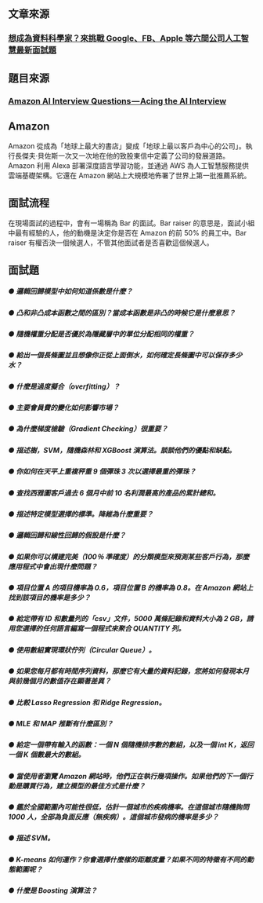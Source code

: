 ## 文章來源
### [想成為資料科學家？來挑戰 Google、FB、Apple 等六間公司人工智慧最新面試題](https://www.inside.com.tw/2018/04/24/data-scientist-interview)

## 題目來源
### [Amazon AI Interview Questions — Acing the AI Interview](https://medium.com/acing-ai/amazon-ai-interview-questions-acing-the-ai-interview-3ed4e671920f)

## Amazon
Amazon 從成為「地球上最大的書店」變成「地球上最以客戶為中心的公司」。執行長傑夫·貝佐斯一次又一次地在他的致股東信中定義了公司的發展道路。 Amazon 利用 Alexa 部署深度語言學習功能，並通過 AWS 為人工智慧服務提供雲端基礎架構。它還在 Amazon 網站上大規模地佈署了世界上第一批推薦系統。

## 面試流程
在現場面試的過程中，會有一場稱為 Bar 的面試。Bar raiser 的意思是，面試小組中最有經驗的人，他的動機是決定你是否在  Amazon 的前 50% 的員工中。Bar raiser 有權否決一個候選人，不管其他面試者是否喜歡這個候選人。

## 面試題
##### ● 邏輯回歸模型中如何知道係數是什麼？
##### ● 凸和非凸成本函數之間的區別？當成本函數是非凸的時候它是什麼意思？
##### ● 隨機權重分配是否優於為隱藏層中的單位分配相同的權重？
##### ● 給出一個長條圖並且想像你正從上面倒水，如何確定長條圖中可以保存多少水？
##### ● 什麼是過度擬合（overfitting）？
##### ● 主要會員費的變化如何影響市場？
##### ● 為什麼梯度檢驗（Gradient Checking）很重要？
##### ● 描述樹，SVM，隨機森林和 XGBoost 演算法。談談他們的優點和缺點。
##### ● 你如何在天平上重複秤重 9 個彈珠 3 次以選擇最重的彈珠？
##### ● 查找西雅圖客戶過去 6 個月中前 10 名利潤最高的產品的累計總和。
##### ● 描述特定模型選擇的標準。降維為什麼重要？
##### ● 邏輯回歸和線性回歸的假設是什麼？
##### ● 如果你可以構建完美（100％ 準確度）的分類模型來預測某些客戶行為，那麼應用程式中會出現什麼問題？
##### ● 項目位置 A 的項目機率為 0.6，項目位置 B 的機率為 0.8。在 Amazon 網站上找到該項目的機率是多少？
##### ● 給定帶有 ID 和數量列的「csv」文件，5000 萬條記錄和資料大小為 2 GB，請用您選擇的任何語言編寫一個程式來聚合 QUANTITY 列。
##### ● 使用數組實現環狀佇列（Circular Queue）。
##### ● 如果您每月都有時間序列資料，那麼它有大量的資料記錄，您將如何發現本月與前幾個月的數值存在顯著差異？
##### ● 比較 Lasso Regression 和 Ridge Regression。
##### ● MLE 和 MAP 推斷有什麼區別？
##### ● 給定一個帶有輸入的函數：一個 N 個隨機排序數的數組，以及一個 int K，返回一個 K 個數最大的數組。
##### ● 當使用者瀏覽 Amazon 網站時，他們正在執行幾項操作。如果他們的下一個行動是購買行為，建立模型的最佳方式是什麼？
##### ● 鑑於全國範圍內可能性很低，估計一個城市的疾病機率。在這個城市隨機詢問 1000 人，全部為負面反應（無疾病）。這個城市發病的機率是多少？
##### ● 描述 SVM。
##### ● K-means 如何運作？你會選擇什麼樣的距離度量？如果不同的特徵有不同的動態範圍呢？
##### ● 什麼是 Boosting 演算法？

